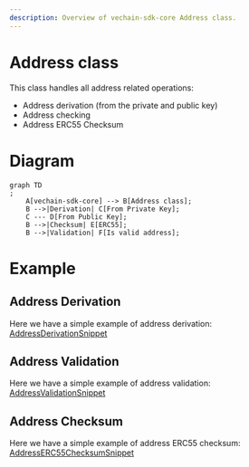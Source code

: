 ```yaml
---
description: Overview of vechain-sdk-core Address class.
---
```


# Address class

This class handles all address related operations:

* Address derivation (from the private and public key)
* Address checking
* Address ERC55 Checksum

# Diagram

```mermaid
graph TD
;
    A[vechain-sdk-core] --> B[Address class];
    B -->|Derivation| C[From Private Key];
    C --- D[From Public Key];
    B -->|Checksum| E[ERC55];
    B -->|Validation| F[Is valid address];
```

# Example

## Address Derivation

Here we have a simple example of address derivation:
[AddressDerivationSnippet](examples/address/address-derivation.ts)

## Address Validation

Here we have a simple example of address validation:
[AddressValidationSnippet](examples/address/address-validation.ts)

## Address Checksum

Here we have a simple example of address ERC55 checksum:
[AddressERC55ChecksumSnippet](examples/address/address-erc55-checksum.ts)
